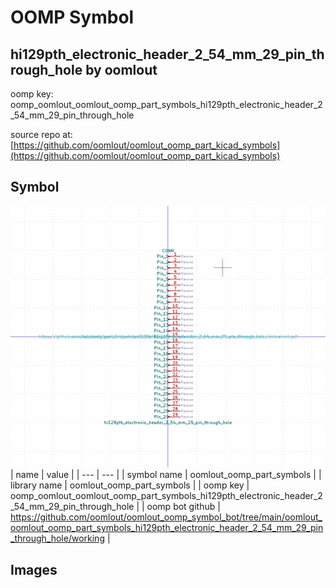 # OOMP Symbol  
## hi129pth_electronic_header_2_54_mm_29_pin_through_hole  by oomlout  
  
oomp key: oomp_oomlout_oomlout_oomp_part_symbols_hi129pth_electronic_header_2_54_mm_29_pin_through_hole  
  
source repo at: [https://github.com/oomlout/oomlout_oomp_part_kicad_symbols](https://github.com/oomlout/oomlout_oomp_part_kicad_symbols)  
## Symbol  
  
[![working.png](working_600.png)](working.png)  
| name | value | 
| --- | --- | 
| symbol name | oomlout_oomp_part_symbols | 
| library name | oomlout_oomp_part_symbols | 
| oomp key | oomp_oomlout_oomlout_oomp_part_symbols_hi129pth_electronic_header_2_54_mm_29_pin_through_hole | 
| oomp bot github | https://github.com/oomlout/oomlout_oomp_symbol_bot/tree/main/oomlout_oomlout_oomp_part_symbols_hi129pth_electronic_header_2_54_mm_29_pin_through_hole/working | 
## Images  
